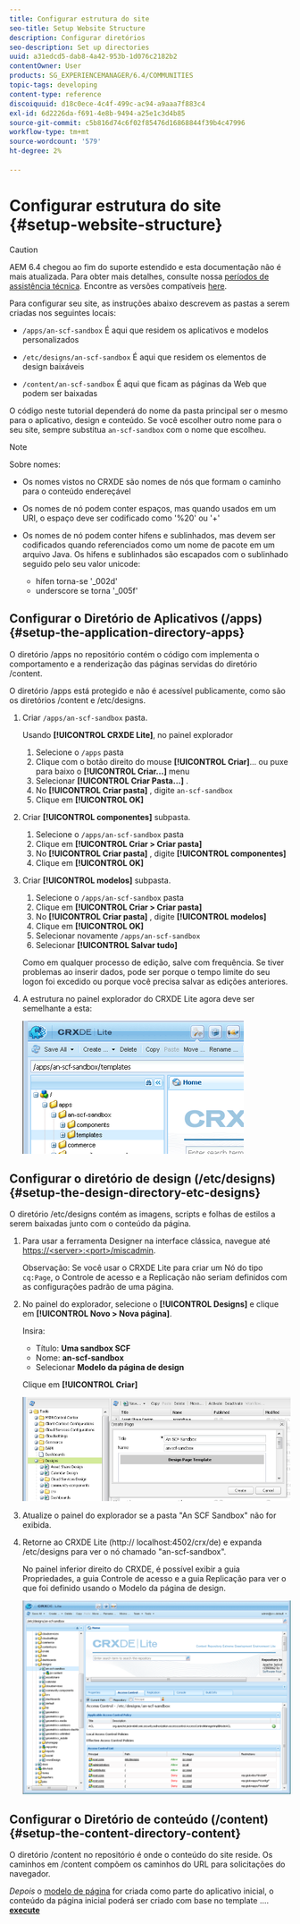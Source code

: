 ```yaml
---
title: Configurar estrutura do site
seo-title: Setup Website Structure
description: Configurar diretórios
seo-description: Set up directories
uuid: a31edcd5-dab8-4a42-953b-1d076c2182b2
contentOwner: User
products: SG_EXPERIENCEMANAGER/6.4/COMMUNITIES
topic-tags: developing
content-type: reference
discoiquuid: d18c0ece-4c4f-499c-ac94-a9aaa7f883c4
exl-id: 6d2226da-f691-4e8b-9494-a25e1c3d4b85
source-git-commit: c5b816d74c6f02f85476d16868844f39b4c47996
workflow-type: tm+mt
source-wordcount: '579'
ht-degree: 2%

---
```


# Configurar estrutura do site {#setup-website-structure}

>[!CAUTION]
>
>AEM 6.4 chegou ao fim do suporte estendido e esta documentação não é mais atualizada. Para obter mais detalhes, consulte nossa [períodos de assistência técnica](https://helpx.adobe.com/br/support/programs/eol-matrix.html). Encontre as versões compatíveis [here](https://experienceleague.adobe.com/docs/).

Para configurar seu site, as instruções abaixo descrevem as pastas a serem criadas nos seguintes locais:

* `/apps/an-scf-sandbox`
É aqui que residem os aplicativos e modelos personalizados

* `/etc/designs/an-scf-sandbox`
É aqui que residem os elementos de design baixáveis

* `/content/an-scf-sandbox`
É aqui que ficam as páginas da Web que podem ser baixadas

O código neste tutorial dependerá do nome da pasta principal ser o mesmo para o aplicativo, design e conteúdo. Se você escolher outro nome para o seu site, sempre substitua `an-scf-sandbox` com o nome que escolheu.

>[!NOTE]
>
>Sobre nomes:
>
>* Os nomes vistos no CRXDE são nomes de nós que formam o caminho para o conteúdo endereçável
>* Os nomes de nó podem conter espaços, mas quando usados em um URI, o espaço deve ser codificado como &#39;%20&#39; ou &#39;+&#39;
>* Os nomes de nó podem conter hifens e sublinhados, mas devem ser codificados quando referenciados como um nome de pacote em um arquivo Java. Os hifens e sublinhados são escapados com o sublinhado seguido pelo seu valor unicode:
   >
   >   * hífen torna-se &#39;_002d&#39;
   >   * underscore se torna &#39;_005f&#39;


## Configurar o Diretório de Aplicativos (/apps) {#setup-the-application-directory-apps}

O diretório /apps no repositório contém o código com implementa o comportamento e a renderização das páginas servidas do diretório /content.

O diretório /apps está protegido e não é acessível publicamente, como são os diretórios /content e /etc/designs.

1. Criar `/apps/an-scf-sandbox` pasta.

   Usando **[!UICONTROL CRXDE Lite]**, no painel explorador

   1. Selecione o `/apps` pasta
   1. Clique com o botão direito do mouse **[!UICONTROL Criar]**... ou puxe para baixo o **[!UICONTROL Criar...]** menu
   1. Selecionar **[!UICONTROL Criar Pasta...]** .
   1. No **[!UICONTROL Criar pasta]** , digite `an-scf-sandbox`
   1. Clique em **[!UICONTROL OK]**

1. Criar **[!UICONTROL componentes]** subpasta.

   1. Selecione o `/apps/an-scf-sandbox` pasta
   1. Clique em **[!UICONTROL Criar > Criar pasta]**
   1. No **[!UICONTROL Criar pasta]** , digite **[!UICONTROL componentes]**
   1. Clique em **[!UICONTROL OK]**

1. Criar **[!UICONTROL modelos]** subpasta.

   1. Selecione o `/apps/an-scf-sandbox` pasta
   1. Clique em **[!UICONTROL Criar > Criar pasta]**
   1. No **[!UICONTROL Criar pasta]** , digite **[!UICONTROL modelos]**
   1. Clique em **[!UICONTROL OK]**
   1. Selecionar novamente `/apps/an-scf-sandbox`
   1. Selecionar **[!UICONTROL Salvar tudo]**

   Como em qualquer processo de edição, salve com frequência. Se tiver problemas ao inserir dados, pode ser porque o tempo limite do seu logon foi excedido ou porque você precisa salvar as edições anteriores.

1. A estrutura no painel explorador do CRXDE Lite agora deve ser semelhante a esta:

   ![chlimage_1-44](assets/chlimage_1-44.png)

## Configurar o diretório de design (/etc/designs) {#setup-the-design-directory-etc-designs}

O diretório /etc/designs contém as imagens, scripts e folhas de estilos a serem baixadas junto com o conteúdo da página.

1. Para usar a ferramenta Designer na interface clássica, navegue até [https://&lt;server>:&lt;port>/miscadmin](http://localhost:4502/miscadmin).

   Observação: Se você usar o CRXDE Lite para criar um Nó do tipo `cq:Page`, o Controle de acesso e a Replicação não seriam definidos com as configurações padrão de uma página.

1. No painel do explorador, selecione o **[!UICONTROL Designs]** e clique em **[!UICONTROL Novo > Nova página]**.

   Insira:

   * Título: **Uma sandbox SCF**
   * Nome: **an-scf-sandbox**
   * Selecionar **Modelo da página de design**

   Clique em **[!UICONTROL Criar]**

   ![chlimage_1-45](assets/chlimage_1-45.png)

1. Atualize o painel do explorador se a pasta &quot;An SCF Sandbox&quot; não for exibida.

1. Retorne ao CRXDE Lite (http:// localhost:4502/crx/de) e expanda /etc/designs para ver o nó chamado &quot;an-scf-sandbox&quot;.

   No painel inferior direito do CRXDE, é possível exibir a guia Propriedades, a guia Controle de acesso e a guia Replicação para ver o que foi definido usando o Modelo da página de design.

   ![chlimage_1-46](assets/chlimage_1-46.png)

## Configurar o Diretório de conteúdo (/content) {#setup-the-content-directory-content}

O diretório /content no repositório é onde o conteúdo do site reside. Os caminhos em /content compõem os caminhos do URL para solicitações do navegador.

*Depois* o [modelo de página](initial-app.md#createthepagetemplate) for criada como parte do aplicativo inicial, o conteúdo da página inicial poderá ser criado com base no template .... [**execute**](initial-app.md)
